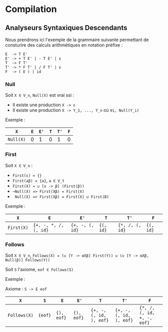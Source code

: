 
# Compilation

## Analyseurs Syntaxiques Descendants

Nous prendrons ici l'exemple de la grammaire suivante permettant de consturire des calculs arithmétiques en notation préfixe :

```
E  -> T E'
E' -> + T E' | - T E' | ε
T  -> F T'
T' -> * F T' | / F T' | ε
F  -> ( E ) | id
```

### Null

Soit `X ∈ V_n`, `Null(X)` est vrai ssi :
 - Il existe une production `X -> ε`
 - Il existe une production `X -> Y_1, ..., Y_n` où `∀i, Null(Y_i)`

Exemple :

| `X`       | `E` | `E'` | `T` | `T'` | `F` |
|-----------|-----|------|-----|------|-----|
| `Null(X)` | 0   | 1    | 0   | 1    | 0   |

### First

Soit `X ∈ V_n` :
 - `First(ε) = {}`
 - `First(aβ) = {a}`, `a ∈ V_t`
 - `First(X) = ∪ [x -> β] (First(β))`
 - `¬Null(X) => First(Xβ) = First(X)`
 - ` Null(X) => First(Xβ) = First(X) ∪ First(B)`

Exemple :

| `X`        | `E`                   | `E'`            | `T`       | `T'`            | `F`       |
|------------|-----------------------|-----------------|-----------|-----------------|-----------|
| `First(X)` | `{+, -, *, /, (, id}` | `{+, -, (, id}` | `{(, id}` | `{*, /, (, id}` | `{(, id}` |

### Follows

Soit `X ∈ V_n`, `Follows(X) = (∪ [Y -> αXβ] First(Y)) ∪ (∪ [Y -> αXβ, Null(β)] Follows(Y))`

Soit `S` l'axiome, `eof ∈ Follows(S)`

Exemple : 

Axiome : `S -> E eof`

| `X`          | `S`     | `E`        | `E'`       | `T`                     | `T'`                    | `F`                        |
|--------------|---------|------------|------------|------------------------ |-------------------------|----------------------------|
| `Follows(X)` | `{eof}` | `{), eof}` | `{), eof}` | `{+, -, (, id, ), eof}` | `{+, -, (, id, ), eof}` | `{*, /, (, id, +, -, eof}` |

